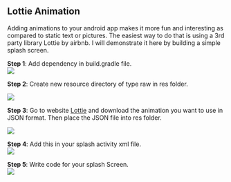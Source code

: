 ## Lottie Animation  
  
Adding animations to your android app makes it more fun and interesting as compared to static text or pictures. The easiest way to do that is using a 3rd party library Lottie by airbnb. I will demonstrate it here by building a simple splash screen.  

**Step 1**: Add dependency in build.gradle file.  
<img src="https://user-images.githubusercontent.com/30290570/91752917-b03bc780-ebe4-11ea-9c14-54494bb1313f.png">  

**Step 2**: Create new resource directory of type raw in res folder.  
<pre>
<img src="https://user-images.githubusercontent.com/30290570/91750594-fb53db80-ebe0-11ea-97f0-a1cb72bf309c.png">
</pre>  
  
  **Step 3**: Go to website <a href="https://lottiefiles.com/popular">Lottie</a> and download the animation you want to use in JSON format. Then place the JSON file into res folder. 
  
<img src="https://user-images.githubusercontent.com/30290570/91751001-ab294900-ebe1-11ea-869e-c8d2e42ffe60.png">  
  
**Step 4**: Add this in your splash activity xml file.  
<img src="https://user-images.githubusercontent.com/30290570/91753380-70291480-ebe5-11ea-9f9c-6ead2da20df9.png">    
  
**Step 5**: Write code for your splash Screen.  
<img src="https://user-images.githubusercontent.com/30290570/91753550-ad8da200-ebe5-11ea-9d9d-38f995837921.png">   
